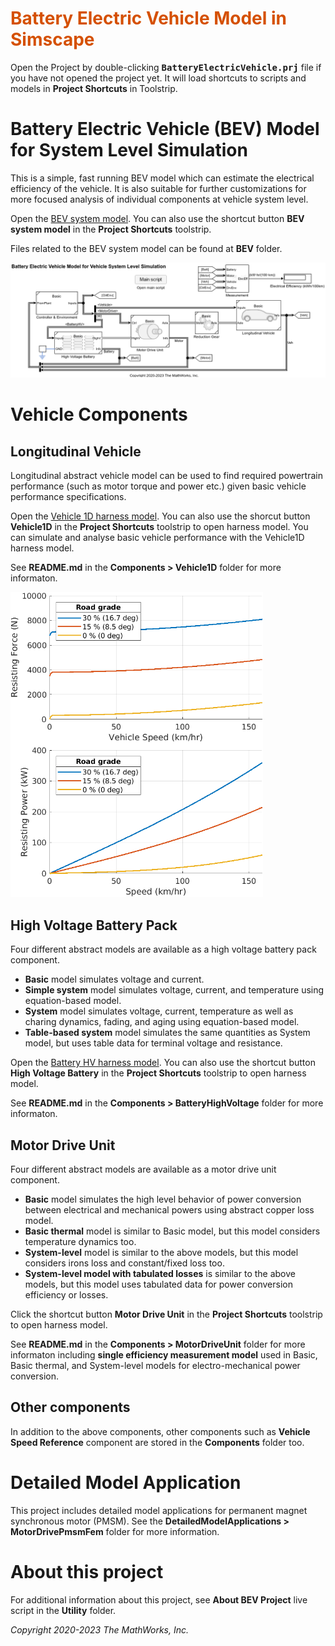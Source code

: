 
# <span style="color:rgb(213,80,0)">Battery Electric Vehicle Model in Simscape</span>

Open the Project by double\-clicking **<samp>BatteryElectricVehicle.prj</samp>** file if you have not opened the project yet. It will load shortcuts to scripts and models in **Project Shortcuts** in Toolstrip.

# Battery Electric Vehicle (BEV) Model for System Level Simulation

This is a simple, fast running BEV model which can estimate the electrical efficiency of the vehicle. It is also suitable for further customizations for more focused analysis of individual components at vehicle system level.


Open the [BEV system model](matlab:openFile('BEV_system_model')). You can also use the shortcut button **BEV system model** in the **Project Shortcuts** toolstrip.


Files related to the BEV system model can be found at **BEV** folder.


<img src="media/BEVProject_main_script_media/image_0.png" width="805" alt="image_0.png">

# Vehicle Components
## Longitudinal Vehicle

Longitudinal abstract vehicle model can be used to find required powertrain performance (such as motor torque and power etc.) given basic vehicle performance specifications.


Open the [Vehicle 1D harness model](matlab:openFile('Vehicle1D_harness_model')). You can also use the shorcut button **Vehicle1D** in the **Project Shortcuts** toolstrip to open harness model. You can simulate and analyse basic vehicle performance with the Vehicle1D harness model.


See **README.md** in the **Components > Vehicle1D** folder for more informaton.


<img src="media/BEVProject_main_script_media/image_1.png" width="404" alt="image_1.png">

## High Voltage Battery Pack

Four different abstract models are available as a high voltage battery pack component.

-  **Basic** model simulates voltage and current. 
-  **Simple system** model simulates voltage, current, and temperature using equation\-based model. 
-  **System** model simulates voltage, current, temperature as well as charing dynamics, fading, and aging using equation\-based model. 
-  **Table\-based system** model simulates the same quantities as System model, but uses table data for terminal voltage and resistance. 

Open the [Battery HV harness model](matlab:openFile('BatteryHV_harness_model')). You can also use the shortcut button **High Voltage Battery** in the **Project Shortcuts** toolstrip to open harness model.


See **README.md** in the **Components > BatteryHighVoltage** folder for more informaton.

## Motor Drive Unit

Four different abstract models are available as a motor drive unit component.

-  **Basic** model simulates the high level behavior of power conversion between electrical and mechanical powers using abstract copper loss model. 
-  **Basic thermal** model is similar to Basic model, but this model considers temperature dynamics too. 
-  **System\-level** model is similar to the above models, but this model considers irons loss and constant/fixed loss too. 
-   **System\-level model with tabulated losses** is similar to the above models, but this model uses tabulated data for power conversion efficiency or losses. 

Click the shortcut button **Motor Drive Unit** in the **Project Shortcuts** toolstrip to open harness model.


See **README.md** in the **Components > MotorDriveUnit** folder for more informaton including **single efficiency measurement model** used in Basic, Basic thermal, and System\-level models for electro\-mechanical power conversion.

## Other components

In addition to the above components, other components such as **Vehicle Speed Reference** component are stored in the **Components** folder too.

# Detailed Model Application

This project includes detailed model applications for permanent magnet synchronous motor (PMSM). See the **DetailedModelApplications > MotorDrivePmsmFem** folder for more information.

# About this project

For additional information about this project, see **About BEV Project** live script in the **Utility** folder.


*Copyright 2020\-2023 The MathWorks, Inc.*

